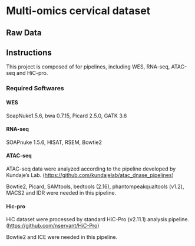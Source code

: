 # Multi-omics cervical dataset
## Raw Data


## Instructions
This project is composed of for pipelines, including WES, RNA-seq, ATAC-seq and HiC-pro.

### Required Softwares
#### WES
SoapNuke1.5.6, bwa 0.7.15, Picard 2.5.0, GATK 3.6

#### RNA-seq
SOAPnuke 1.5.6, HISAT, RSEM, Bowtie2

#### ATAC-seq
ATAC-seq data were analyzed according to the pipeline developed by Kundaje’s Lab. (https://github.com/kundajelab/atac_dnase_pipelines)

Bowtie2, Picard, SAMtools, bedtools (2.16), phantompeakqualtools (v1.2), MACS2 and IDR were needed in this pipeline.

#### Hic-pro
HiC dataset were processed by standard HiC-Pro (v2.11.1) analysis pipeline. (https://github.com/nservant/HiC-Pro)

Bowtie2 and ICE were needed in this pipeline.
